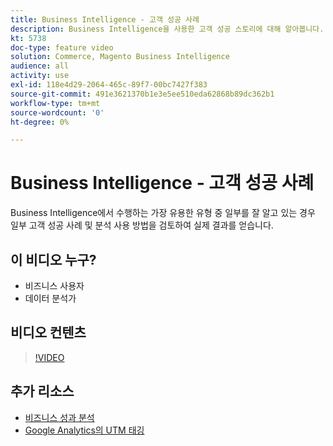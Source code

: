 ```yaml
---
title: Business Intelligence - 고객 성공 사례
description: Business Intelligence을 사용한 고객 성공 스토리에 대해 알아봅니다.
kt: 5738
doc-type: feature video
solution: Commerce, Magento Business Intelligence
audience: all
activity: use
exl-id: 118e4d29-2064-465c-89f7-00bc7427f383
source-git-commit: 491e3621370b1e3e5ee510eda62868b89dc362b1
workflow-type: tm+mt
source-wordcount: '0'
ht-degree: 0%

---
```


# Business Intelligence - 고객 성공 사례

Business Intelligence에서 수행하는 가장 유용한 유형 중 일부를 잘 알고 있는 경우 일부 고객 성공 사례 및 분석 사용 방법을 검토하여 실제 결과를 얻습니다.

## 이 비디오 누구?

- 비즈니스 사용자
- 데이터 분석가

## 비디오 컨텐츠

>[!VIDEO](https://video.tv.adobe.com/v/35992?quality=12&learn=on)

## 추가 리소스

- [비즈니스 성과 분석](https://docs.magento.com/mbi/data-analyst/analysis/bus-perf-analysis.html)
- [Google Analytics의 UTM 태깅](https://docs.magento.com/mbi/best-practices/utm-tagging-google.html)
